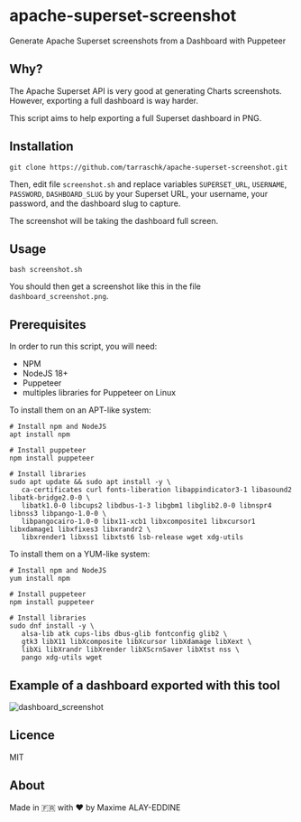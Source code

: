 # apache-superset-screenshot

Generate Apache Superset screenshots from a Dashboard with Puppeteer

## Why?

The Apache Superset API is very good at generating Charts screenshots. However, exporting a full dashboard is way harder.

This script aims to help exporting a full Superset dashboard in PNG.

## Installation

```
git clone https://github.com/tarraschk/apache-superset-screenshot.git
```

Then, edit file `screenshot.sh` and replace variables `SUPERSET_URL`, `USERNAME`, `PASSWORD`, `DASHBOARD_SLUG` by your Superset URL, your username, your password, and the dashboard slug to capture.

The screenshot will be taking the dashboard full screen.

## Usage

```
bash screenshot.sh
```

You should then get a screenshot like this in the file `dashboard_screenshot.png`.

## Prerequisites

In order to run this script, you will need:
- NPM
- NodeJS 18+
- Puppeteer
- multiples libraries for Puppeteer on Linux

To install them on an APT-like system:

```
# Install npm and NodeJS
apt install npm

# Install puppeteer
npm install puppeteer

# Install libraries
sudo apt update && sudo apt install -y \
   ca-certificates curl fonts-liberation libappindicator3-1 libasound2 libatk-bridge2.0-0 \
   libatk1.0-0 libcups2 libdbus-1-3 libgbm1 libglib2.0-0 libnspr4 libnss3 libpango-1.0-0 \
   libpangocairo-1.0-0 libx11-xcb1 libxcomposite1 libxcursor1 libxdamage1 libxfixes3 libxrandr2 \
   libxrender1 libxss1 libxtst6 lsb-release wget xdg-utils
```

To install them on a YUM-like system:

```
# Install npm and NodeJS
yum install npm

# Install puppeteer
npm install puppeteer

# Install libraries
sudo dnf install -y \
   alsa-lib atk cups-libs dbus-glib fontconfig glib2 \
   gtk3 libX11 libXcomposite libXcursor libXdamage libXext \
   libXi libXrandr libXrender libXScrnSaver libXtst nss \
   pango xdg-utils wget
```

## Example of a dashboard exported with this tool

![dashboard_screenshot](https://github.com/user-attachments/assets/6db0d017-fcc8-4c41-8a60-b0707780678b)

## Licence

MIT

## About

Made in 🇫🇷 with ❤️ by Maxime ALAY-EDDINE
